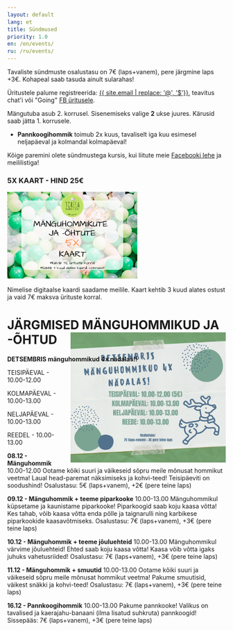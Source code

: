 ```yaml
---
layout: default
lang: et
title: Sündmused
priority: 1.0
en: /en/events/
ru: /ru/events/
---
```


Tavaliste sündmuste osalustasu on 7€ (laps+vanem), pere järgmine laps +3€. Kohapeal saab tasuda ainult sularahas!

Üritustele palume registreerida: [{{ site.email | replace: '@', '$'}}](mailto), teavitus chat'i või "Going" [FB üritusele](https://www.facebook.com/pg/Torelamangutuba/events/).

Mängutuba asub 2. korrusel. Sisenemiseks valige **2** ukse juures. Kärusid saab jätta 1. korrusele.

 * **Pannkoogihommik** toimub 2x kuus, tavaliselt iga kuu esimesel neljapäeval ja kolmandal kolmapäeval!
 
Kõige paremini olete sündmustega kursis, kui liitute meie [Facebooki lehe](https://www.facebook.com/Torelamangutuba/events/) ja meililistiga! 

### 5X KAART - HIND 25€

<img alt="5x kaart" src="5x-kaart.png" height="200">

Nimelise digitaalse kaardi saadame meilile. Kaart kehtib 3 kuud alates ostust ja vaid 7€ maksva ürituste korral.


# JÄRGMISED MÄNGUHOMMIKUD JA -ÕHTUD


**DETSEMBRIS mänguhommikud 4x nädalas!!**

<img alt="detsember" src="detsember.png" height="300" style="float: right; margin-top: -6em; margin-left: 1em">

TEISIPÄEVAL - 10.00-12.00

KOLMAPÄEVAL - 10.00-13.00

NELJAPÄEVAL - 10.00-13.00

REEDEL - 10.00-13.00




**08.12 - Mänguhommik**
10.00-12.00
Ootame kõiki suuri ja väikeseid sõpru meile mõnusat hommikut veetma!
Laual head-paremat näksimiseks ja kohvi-teed!
Teisipäeviti on soodushind!
Osalustasu: 5€ (laps+vanem), +2€ (pere teine laps)



**09.12 - Mänguhommik + teeme piparkooke**
10.00-13.00
Mänguhommikul küpsetame ja kaunistame piparkooke! Piparkoogid saab koju kaasa võtta! 
Kes tahab, võib kaasa võtta enda põlle ja taignarulli ning karbikese piparkookide kaasavõtmiseks. 
Osalustasu: 7€ (laps+vanem), +3€ (pere teine laps)



**10.12 - Mänguhommik + teeme jõuluehteid**
10.00-13.00
Mänguhommikul värvime jõuluehteid! Ehted saab koju kaasa võtta!
Kaasa võib võtta igaks juhuks vahetusriided!
Osalustasu: 7€ (laps+vanem), +3€ (pere teine laps)



**11.12 - Mänguhommik + smuutid**
10.00-13.00
Ootame kõiki suuri ja väikeseid sõpru meile mõnusat hommikut veetma!
Pakume smuutisid, väikest snäkki ja kohvi-teed!
Osalustasu: 7€ (laps+vanem), +3€ (pere teine laps)



**16.12 - Pannkoogihommik**
10.00-13.00
Pakume pannkooke! Valikus on tavalised ja kaerajahu-banaani (ilma lisatud suhkruta) pannkoogid! 
Sissepääs: 7€ (laps+vanem), +3€ (pere teine laps)





